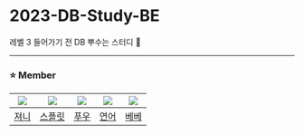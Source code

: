 # 2023-DB-Study-BE
레벨 3 들어가기 전 DB 뿌수는 스터디 💪

---

### ⭐️ Member
|![](https://github.com/cl8d.png?size=100)|![](https://github.com/splitCoding.png?size=100)|![](https://github.com/bguga.png?size=100)|![](https://github.com/nuyh99.png?size=100)|![](https://github.com/wonyongChoi05.png?size=100)|
|:-:|:-:|:-:|:-:|:-:|
|[져니](https://github.com/cl8d)|[스플릿](https://github.com/splitCoding)|[푸우](https://github.com/bguga)|[연어](https://github.com/nuyh99)|[베베](https://github.com/wonyongChoi05)
